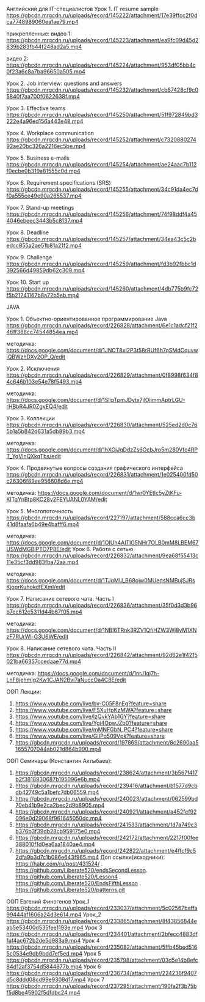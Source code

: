 Английский для IT-специалистов
Урок 1. IT resume sample
https://gbcdn.mrgcdn.ru/uploads/record/145222/attachment/17e39ffcc2f0dca7748989060ea1ae79.mp4

прикрепленные:
видео 1: https://gbcdn.mrgcdn.ru/uploads/record/145223/attachment/ea9fc09d45d2839b283fb44f248ad2a5.mp4

видео 2: https://gbcdn.mrgcdn.ru/uploads/record/145224/attachment/953df05bb4c0f23a6c8a7ba96650a505.mp4


Урок 2. Job interview: questions and answers
https://gbcdn.mrgcdn.ru/uploads/record/145232/attachment/cb67428cf9c05840f7aa700f0622638f.mp4

Урок 3. Effective teams
https://gbcdn.mrgcdn.ru/uploads/record/145250/attachment/51f972849bd3222e4a96ed156a443e48.mp4

Урок 4. Workplace communication
https://gbcdn.mrgcdn.ru/uploads/record/145252/attachment/c732088027492ae20bc326a2216ec5be.mp4

Урок 5. Business e-mails
https://gbcdn.mrgcdn.ru/uploads/record/145254/attachment/ae24aac7b112f0ecbe0b319a81555c0d.mp4

Урок 6. Requirement specifications (SRS)
https://gbcdn.mrgcdn.ru/uploads/record/145255/attachment/34c91da4ec7df0a555ce49e90a265537.mp4

Урок 7. Stand-up meetings
https://gbcdn.mrgcdn.ru/uploads/record/145256/attachment/74f98ddf4a454046ebeec3443b5c8137.mp4

Урок 8. Deadline
https://gbcdn.mrgcdn.ru/uploads/record/145257/attachment/34ea43c5c2bedcc855a2ae51b81a21f2.mp4

Урок 9. Challenge
https://gbcdn.mrgcdn.ru/uploads/record/145259/attachment/fd3b92fbbc1d392566d49859db62c309.mp4

Урок 10. Start up
https://gbcdn.mrgcdn.ru/uploads/record/145260/attachment/4db775b9fc72f5b21241167b8a72b5eb.mp4


JAVA 



Урок 1. Объектно-ориентированное программирование Java
https://gbcdn.mrgcdn.ru/uploads/record/226828/attachment/6e1c1adcf21f246ff388cc74544854ea.mp4

методичка: https://docs.google.com/document/d/1JNCT8xl2P3t58rRUf6h7qSMdCquvwiQBWzhDXy2OP_Q/edit

Урок 2. Исключения
https://gbcdn.mrgcdn.ru/uploads/record/226829/attachment/0f8998f634f84c646b103e54e78f5493.mp4

методичка: https://docs.google.com/document/d/1SIipTpmJDytx7jlOiimmAptrLGU-rHBbR4JR0ZgvEQ4/edit

Урок 3. Коллекции
https://gbcdn.mrgcdn.ru/uploads/record/226830/attachment/525ed2d0c765b1a5b842d631a5db89b3.mp4

методичка: https://docs.google.com/document/d/1hXGjJqDdzZs6OcbJro5m280Vfc4RPT_YqVlnQXkqTbs/edit

Урок 4. Продвинутые вопросы создания графического интерфейса
https://gbcdn.mrgcdn.ru/uploads/record/226831/attachment/1e025400fd50c26306f89ee956608d6e.mp4

методичка: https://docs.google.com/document/d/1wr0YEtIc5yZtKFu-KITqYnBtp8KC28v2FEYUANL0YAM/edit

Урок 5. Многопоточность
https://gbcdn.mrgcdn.ru/uploads/record/227197/attachment/588cca6cc3b41d8faafa6b49e4bafff6.mp4

методичка: https://docs.google.com/document/d/1OIUh4AITlG5NHr7OLB0mM8LBEM67USWdMGBIPTO7P8E/edit
Урок 6. Работа с сетью
https://gbcdn.mrgcdn.ru/uploads/record/226832/attachment/9ea68f55413c11e35cf3dd983fba72aa.mp4

методичка: https://docs.google.com/document/d/1TJqMU_B68ojw0MUeqsNMBujSJRsKjoprKuhokdfEXmI/edit

Урок 7. Написание сетевого чата. Часть I
https://gbcdn.mrgcdn.ru/uploads/record/226836/attachment/35f0d3d3b96b7ec612c5311d44b67f05.mp4

методичка: https://docs.google.com/document/d/1NBI6TRnk3RZV1QfiHZW3Wj8vM1XNzF7RUrWl-G3U6WE/edit

Урок 8. Написание сетевого чата. Часть II
https://gbcdn.mrgcdn.ru/uploads/record/226842/attachment/92d62e1f4215021ba66357ccedaae77d.mp4

методичка: https://docs.google.com/document/d/1nrJ1qj7h-LnF8jehmIg2Kw1CJAN2Bvi7aNuccOa4C8E/edit

ООП Лекции:
1. https://www.youtube.com/live/bv-C05F8nEg?feature=share
2. https://www.youtube.com/live/FSXuHpKzMWA?feature=share
3. https://www.youtube.com/live/lzQvkYAb1GY?feature=share
4. https://www.youtube.com/live/Ygi4OpwJZb0?feature=share
5. https://www.youtube.com/live/mMNFGbN_PC4?feature=share
6. https://www.youtube.com/live/GIIPo509Vpk?feature=share
7. https://gbcdn.mrgcdn.ru/uploads/record/197869/attachment/8c2690aa51655707044ab021d864b990.mp4

ООП Семинары (Константин Актыбаев):
1. https://gbcdn.mrgcdn.ru/uploads/record/238624/attachment/3b567f417b2f3818930687b195096e6b.mp4
2. https://gbcdn.mrgcdn.ru/uploads/record/239416/attachment/b1577d9cbdb42749c5a1befc7db06559.mp4
3. https://gbcdn.mrgcdn.ru/uploads/record/240023/attachment/062599bd70eb41b9e2ca2bec2d9b8905.mp4
4. https://gbcdn.mrgcdn.ru/uploads/record/240921/attachment/a452fef92096e0d29068f961645050dc.mp4
5. https://gbcdn.mrgcdn.ru/uploads/record/241533/attachment/1d7a749c3b376b3f39db28cb959175e0.mp4
6. https://gbcdn.mrgcdn.ru/uploads/record/242172/attachment/2217f00fee388010f1d0ea6aa1840ae4.mp4
7. https://gbcdn.mrgcdn.ru/uploads/record/242822/attachment/e4ffcf9c52dfa9b3d7c1b086e643f965.mp4
Доп ссылки(исходники): https://habr.com/ru/post/431524/ . https://github.com/Liberate520/endsSecondLesson. https://github.com/Liberate520/Lesson4 . https://github.com/Liberate520/EndsFifthLesson . https://github.com/Liberate520/patterns.git




ООП Евгений Финогенов
Урок_1 https://gbcdn.mrgcdn.ru/uploads/record/233037/attachment/5c02567baffa99444af1606a24d3e614.mp4
Урок_2 https://gbcdn.mrgcdn.ru/uploads/record/233865/attachment/8f43856844eab5e53400d535fee1193e.mp4
Урок 3 https://gbcdn.mrgcdn.ru/uploads/record/234401/attachment/2bfecc4883df1af4ac672b2de5d983a9.mp4
Урок 4 https://gbcdn.mrgcdn.ru/uploads/record/235082/attachment/5ffb45bed5165c0534e9db9bdd7ef5ed.mp4
Урок 5 https://gbcdn.mrgcdn.ru/uploads/record/235798/attachment/03d5e14b8efc84d12af3754d5844877b.mp4
Урок 6 https://gbcdn.mrgcdn.ru/uploads/record/236734/attachment/224236f9407d5c8ddd08cd99e9308d17.mp4
Урок 7 https://gbcdn.mrgcdn.ru/uploads/record/237295/attachment/190fa2f3b75bf5d8be45902f5dfdbc24.mp4
